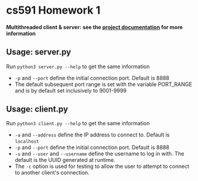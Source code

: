 # cs591 Homework 1

#### Multithreaded client & server: see the [project documentation](HomeWork1.pdf) for more information

## Usage: server.py

Run `python3 server.py --help` to get the same information

- `-p` and `--port` define the initial connection port. Default is 8888
- The default subsequent port range is set with the variable PORT_RANGE and is by default set inclusively to 9001-9999


## Usage: client.py

Run `python3 client.py --help` to get the same information

- `-a` and `--address` define the IP address to connect to. Default is `localhost`
- `-p` and `--port` define the initial connection port. Default is 8888
- `-u` and `--user` and `--username` define the username to log in with. The default is the UUID generated at runtime. 
- The `-c` option is used for testing to allow the user to attempt to connect to another client's connection. 

